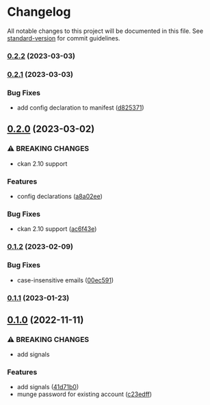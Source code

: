 # Changelog

All notable changes to this project will be documented in this file. See [standard-version](https://github.com/conventional-changelog/standard-version) for commit guidelines.

### [0.2.2](https://github.com/DataShades/ckanext-oidc-pkce/compare/v0.2.1...v0.2.2) (2023-03-03)

### [0.2.1](https://github.com/DataShades/ckanext-oidc-pkce/compare/v0.2.0...v0.2.1) (2023-03-03)


### Bug Fixes

* add config declaration to manifest ([d825371](https://github.com/DataShades/ckanext-oidc-pkce/commit/d825371aca8f9c1f4bd3a060ce11aac4c19bfa30))

## [0.2.0](https://github.com/DataShades/ckanext-oidc-pkce/compare/v0.1.2...v0.2.0) (2023-03-02)


### ⚠ BREAKING CHANGES

* ckan 2.10 support

### Features

* config declarations ([a8a02ee](https://github.com/DataShades/ckanext-oidc-pkce/commit/a8a02eedd4650a081a4641c5c6adeff1a476e842))


### Bug Fixes

* ckan 2.10 support ([ac6f43e](https://github.com/DataShades/ckanext-oidc-pkce/commit/ac6f43e52550acd6e66fca28642a1843466debae))

### [0.1.2](https://github.com/DataShades/ckanext-oidc-pkce/compare/v0.1.1...v0.1.2) (2023-02-09)


### Bug Fixes

* case-insensitive emails ([00ec591](https://github.com/DataShades/ckanext-oidc-pkce/commit/00ec591e8b1111f1f43b9a606bee1653d45fb53f))

### [0.1.1](https://github.com/DataShades/ckanext-oidc-pkce/compare/v0.1.0...v0.1.1) (2023-01-23)

## [0.1.0](https://github.com/DataShades/ckanext-oidc-pkce/compare/v0.0.3...v0.1.0) (2022-11-11)


### ⚠ BREAKING CHANGES

* add signals

### Features

* add signals ([41d71b0](https://github.com/DataShades/ckanext-oidc-pkce/commit/41d71b0a7a3aeb2f815e209c52dd557d6366b9c3))
* munge password for existing account ([c23edff](https://github.com/DataShades/ckanext-oidc-pkce/commit/c23edff23fefe9f300e28d0098e42e5a5f3e0220))
